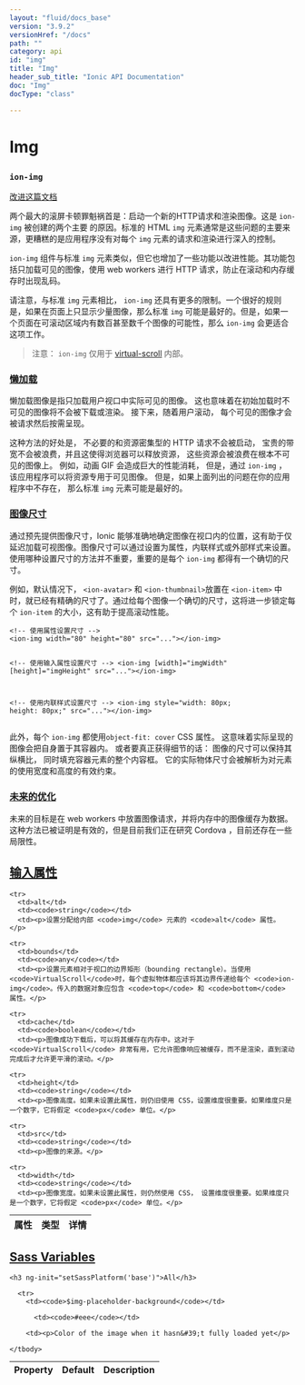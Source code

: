 ```yaml
---
layout: "fluid/docs_base"
version: "3.9.2"
versionHref: "/docs"
path: ""
category: api
id: "img"
title: "Img"
header_sub_title: "Ionic API Documentation"
doc: "Img"
docType: "class"

---
```










<h1 class="api-title">
<a class="anchor" name="img" href="#img"></a>

Img
<h3><code>ion-img</code></h3>






</h1>

<a class="improve-v2-docs" href="http://github.com/ionic-team/ionic/edit/v3/src/components/img/img.ts#L6">
改进这篇文档
</a>






<p>两个最大的滚屏卡顿罪魁祸首是：启动一个新的HTTP请求和渲染图像。这是 <code>ion-img</code> 被创建的两个主要 的原因。标准的 HTML <code>img</code> 元素通常是这些问题的主要来源，更糟糕的是应用程序没有对每个 <code>img</code> 元素的请求和渲染进行深入的控制。</p>





<p> <code>ion-img</code> 组件与标准 <code>img</code> 元素类似，但它也增加了一些功能以改进性能。其功能包括只加载可见的图像，使用 web workers 进行 HTTP 请求，防止在滚动和内存缓存时出现乱码。</p>








<p>请注意，与标准 <code>img</code> 元素相比， <code>ion-img</code> 还具有更多的限制。一个很好的规则是，如果在页面上只显示少量图像，那么标准 <code>img</code> 可能是最好的。但是，如果一个页面在可滚动区域内有数百甚至数千个图像的可能性，那么 <code>ion-img</code> 会更适合这项工作。</p>
<blockquote>
<p>注意： <code>ion-img</code> 仅用于 <a href="/docs/api/components/virtual-scroll/VirtualScroll/">virtual-scroll</a> 内部。</p>
</blockquote>
<h3><a class="anchor" name="lazy-loading" href="#lazy-loading">懒加载</a></h3>


<p>懒加载图像是指只加载用户视口中实际可见的图像。
这也意味着在初始加载时不可见的图像将不会被下载或渲染。
接下来，随着用户滚动，
每个可见的图像才会被请求然后按需呈现。</p>
<p>这种方法的好处是，
不必要的和资源密集型的 HTTP 请求不会被启动，
宝贵的带宽不会被浪费，并且这使得浏览器可以释放资源，
这些资源会被浪费在根本不可见的图像上。
例如，动画 GIF 会造成巨大的性能消耗，
但是，通过 <code>ion-img</code> ，
该应用程序可以将资源专用于可见图像。
但是，如果上面列出的问题在你的应用程序中不存在，
那么标准 <code>img</code> 元素可能是最好的。</p>
<h3><a class="anchor" name="image-dimensions" href="#image-dimensions">图像尺寸</a></h3>


<p>通过预先提供图像尺寸，Ionic 能够准确地确定图像在视口内的位置，这有助于仅延迟加载可视图像。图像尺寸可以通过设置为属性，内联样式或外部样式来设置。使用哪种设置尺寸的方法并不重要，重要的是每个 <code>ion-img</code> 都得有一个确切的尺寸。</p>








<p>例如，默认情况下， <code>&lt;ion-avatar&gt;</code> 和 <code>&lt;ion-thumbnail&gt;</code>放置在 <code>&lt;ion-item&gt;</code> 中时，就已经有精确的尺寸了。通过给每个图像一个确切的尺寸，这将进一步锁定每个 <code>ion-item</code> 的大小，这有助于提高滚动性能。</p>
<pre><code class="lang-html">&lt;!-- 使用属性设置尺寸 --&gt;
&lt;ion-img width=&quot;80&quot; height=&quot;80&quot; src=&quot;...&quot;&gt;&lt;/ion-img&gt;

&lt;!-- 使用输入属性设置尺寸 --&gt;
&lt;ion-img [width]=&quot;imgWidth&quot; [height]=&quot;imgHeight&quot; src=&quot;...&quot;&gt;&lt;/ion-img&gt;

&lt;!-- 使用内联样式设置尺寸 --&gt;
&lt;ion-img style=&quot;width: 80px; height: 80px;&quot; src=&quot;...&quot;&gt;&lt;/ion-img&gt;
</code></pre>
<p>此外，每个 <code>ion-img</code> 都使用<code>object-fit: cover</code> CSS 属性。
这意味着实际呈现的图像会把自身置于其容器内。
或者要真正获得细节的话：
图像的尺寸可以保持其纵横比，
同时填充容器元素的整个内容框。
它的实际物体尺寸会被解析为对元素的使用宽度和高度的有效约束。</p>
<h3><a class="anchor" name="future-optimizations" href="#future-optimizations">未来的优化</a></h3>


<p>未来的目标是在 web workers 中放置图像请求，并将内存中的图像缓存为数据。这种方法已被证明是有效的，但是目前我们正在研究 Cordova ，目前还存在一些局限性。</p>







<!-- @usage tag -->


<!-- @property tags -->



<!-- instance methods on the class -->
<!-- input methods on the class -->
<h2><a class="anchor" name="input-properties" href="#input-properties">输入属性</a></h2>
<table class="table param-table" style="margin:0;">
  <thead>
    <tr>
      <th>属性</th>
      <th>类型</th>
      <th>详情</th>
    </tr>
  </thead>
  <tbody>

    <tr>
      <td>alt</td>
      <td><code>string</code></td>
      <td><p>设置分配给内部 <code>img</code> 元素的 <code>alt</code> 属性。</p>

</td>
    </tr>

    <tr>
      <td>bounds</td>
      <td><code>any</code></td>
      <td><p>设置元素相对于视口的边界矩形（bounding rectangle）。当使用 <code>VirtualScroll</code>时，每个虚拟物体都应该将其边界传递给每个 <code>ion-img</code>。传入的数据对象应包含 <code>top</code> 和 <code>bottom</code> 属性。</p>


</td>
    </tr>

    <tr>
      <td>cache</td>
      <td><code>boolean</code></td>
      <td><p>图像成功下载后，可以将其缓存在内存中。这对于 <code>VirtualScroll</code> 非常有用，它允许图像响应被缓存，而不是渲染，直到滚动完成后才允许更平滑的滚动。</p>



</td>
    </tr>

    <tr>
      <td>height</td>
      <td><code>string</code></td>
      <td><p>图像高度。如果未设置此属性，则仍旧使用 CSS，设置维度很重要。如果维度只是一个数字，它将假定 <code>px</code> 单位。</p>


</td>
    </tr>

    <tr>
      <td>src</td>
      <td><code>string</code></td>
      <td><p>图像的来源。</p>
</td>
    </tr>

    <tr>
      <td>width</td>
      <td><code>string</code></td>
      <td><p>图像宽度。如果未设置此属性，则仍然使用 CSS， 设置维度很重要。如果维度只是一个数字，它将假定 <code>px</code> 单位。</p>


</td>
    </tr>

  </tbody>
</table>


  <h2 id="sass-variable-header"><a class="anchor" name="sass-variables" href="#sass-variables">Sass Variables</a></h2>
  <div id="sass-variables" ng-controller="SassToggleCtrl">
  <div class="sass-platform-toggle">

    <h3 ng-init="setSassPlatform('base')">All</h3>

  </div>



  <table ng-show="active === 'base'" id="sass-base" class="table param-table" style="margin:0;">
    <thead>
      <tr>
        <th>Property</th>
        <th>Default</th>
        <th>Description</th>
      </tr>
    </thead>
    <tbody>

      <tr>
        <td><code>$img-placeholder-background</code></td>

          <td><code>#eee</code></td>

        <td><p>Color of the image when it hasn&#39;t fully loaded yet</p>
</td>
      </tr>

    </tbody>
  </table>

</div>



<!-- related link --><!-- end content block -->


<!-- end body block -->

